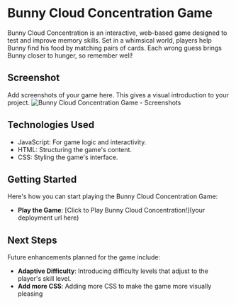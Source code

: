 # Bunny Cloud Concentration Game
Bunny Cloud Concentration is an interactive, web-based game designed to test and improve memory skills. Set in a whimsical world, players help Bunny find his food by matching pairs of cards. Each wrong guess brings Bunny closer to hunger, so remember well!

## Screenshot
Add screenshots of your game here. This gives a visual introduction to your project.
![Bunny Cloud Concentration Game - Screenshots](https://imgur.com/a/lpKEUuZ)

## Technologies Used
- JavaScript: For game logic and interactivity.
- HTML: Structuring the game's content.
- CSS: Styling the game's interface.

## Getting Started
Here's how you can start playing the Bunny Cloud Concentration Game:

- **Play the Game**: [Click to Play Bunny Cloud Concentration!](your deployment url here)

## Next Steps
Future enhancements planned for the game include:

- **Adaptive Difficulty**: Introducing difficulty levels that adjust to the player's skill level.
- **Add more CSS**: Adding more CSS to make the game more visually pleasing


